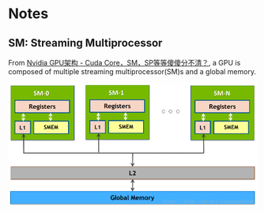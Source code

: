 # Notes
## SM: Streaming Multiprocessor
From [Nvidia GPU架构 - Cuda Core，SM，SP等等傻傻分不清？](https://blog.csdn.net/asasasaababab/article/details/80447254), a GPU is composed of multiple streaming multiprocessor(SM)s and a global memory.

![image](https://github.com/keineahnung2345/CUDA_by_practice/blob/note/03_Execution_model/streaming_multiprocessor.png)
